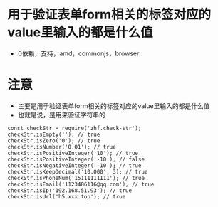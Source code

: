 # 用于验证表单form相关的标签对应的value里输入的都是什么值
* 0依赖，支持，amd，commonjs，browser
# 注意
* 主要是用于验证表单form相关的标签对应的value里输入的都是什么值
* 也就是说，是用来验证字符串的

```
const checkStr = require('zhf.check-str');
checkStr.isEmpty(''); // true
checkStr.isZero('0'); // true
checkStr.isNumber('0.01'); // true
checkStr.isPositiveInteger('10'); // true
checkStr.isPositiveInteger('-10'); // false
checkStr.isNegativeInteger('-10'); // true
checkStr.isKeepDecimal('10.000', 3); // true
checkStr.isPhoneNum('15111111111'); // true
checkStr.isEmail('1123486116@qq.com'); // true
checkStr.isIp('192.168.51.93'); // true
checkStr.isUrl('h5.xxx.top'); // true
```
